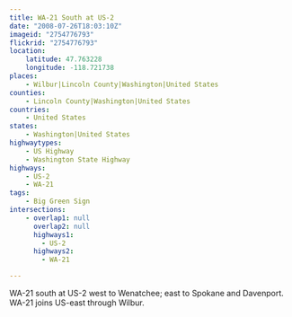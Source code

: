 ```yaml
---
title: WA-21 South at US-2
date: "2008-07-26T18:03:10Z"
imageid: "2754776793"
flickrid: "2754776793"
location:
    latitude: 47.763228
    longitude: -118.721738
places:
    - Wilbur|Lincoln County|Washington|United States
counties:
    - Lincoln County|Washington|United States
countries:
    - United States
states:
    - Washington|United States
highwaytypes:
    - US Highway
    - Washington State Highway
highways:
    - US-2
    - WA-21
tags:
    - Big Green Sign
intersections:
    - overlap1: null
      overlap2: null
      highways1:
        - US-2
      highways2:
        - WA-21

---
```

WA-21 south at US-2 west to Wenatchee; east to Spokane and Davenport.  WA-21 joins US-east through Wilbur.